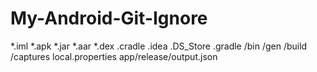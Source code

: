 # My-Android-Git-Ignore

*.iml
*.apk
*.jar
*.aar
*.dex
.cradle
.idea
.DS_Store
.gradle
/bin
/gen
/build
/captures
local.properties
app/release/output.json
